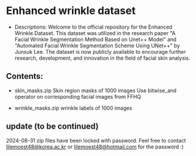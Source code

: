 # Enhanced wrinkle dataset

- Descriptions:
Welcome to the official repository for the Enhanced Wrinkle Dataset. This dataset was utilized in the research paper "A Facial Wrinkle Segmentation Method Based on Unet++ Model" and "Automated Facial Wrinkle Segmentation Scheme Using UNet++" by Junsuk Lee. The dataset is now publicly available to encourage further research, development, and innovation in the field of facial skin analysis.

## Contents:
- skin_masks.zip
Skin region masks of 1000 images
Use bitwise_and operator on corresponding facial images from FFHQ

- wrinkle_masks.zip
wrinkle labels of 1000 images

## update (to be continued)
2024-08-31
zip files have been locked with password.
Feel free to contact lilemoest48@korea.ac.kr or lilemoest48@hotmail.com for the password :)
